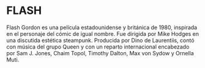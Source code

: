 # FLASH

Flash Gordon es una película estadounidense y británica de 1980, inspirada en el personaje del cómic de igual nombre. Fue dirigida por Mike Hodges en una discutida estética steampunk. Producida por Dino de Laurentiis, contó con música del grupo Queen y con un reparto internacional encabezado por Sam J. Jones, Chaim Topol, Timothy Dalton, Max von Sydow y Ornella Muti.
